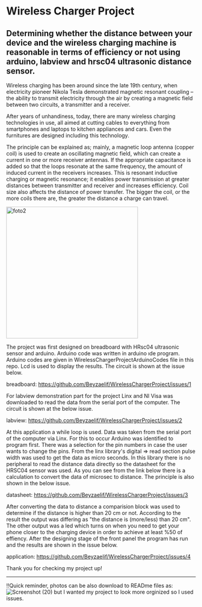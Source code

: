 # Wireless Charger Project
## Determining whether the distance between your device and the wireless charging machine is reasonable in terms of efficiency or not using arduino, labview and hrsc04 ultrasonic distance sensor.


Wireless charging has been around since the late 19th century, when electricity pioneer Nikola Tesla demonstrated magnetic resonant coupling – the ability to transmit electricity through the air by creating a magnetic field between two circuits, a transmitter and a receiver.

After years of unhandiness, today, there are many wireless charging technologies in use, all aimed at cutting cables to everything from smartphones and laptops to kitchen appliances and cars. Even the furnitures are designed including this technology. 

The principle can be explained as; mainly, a magnetic loop antenna (copper coil) is used to create an oscillating magnetic field, which can create a current in one or more receiver antennas. If the appropriate capacitance is added so that the loops resonate at the same frequency, the amount of induced current in the receivers increases. This is resonant inductive charging or magnetic resonance; it enables power transmission at greater distances between transmitter and receiver and increases efficiency. Coil size also affects the distance of power transfer. The bigger the coil, or the more coils there are, the greater the distance a charge can travel. 



<img width="350" alt="foto2" src="https://user-images.githubusercontent.com/79105577/171506748-c2880be2-de97-4726-b97d-f5bdeea9fe6d.png">


The project was first designed on breadboard with HRsc04 ultrasonic sensor and arduino. Arduino code was written in arduino ıde program. Arduino codes are given in WirelessChargerProjectArduinoCodes file in this repo. Lcd is used to display the results. The circuit is shown at the issue below.

breadboard: https://github.com/Beyzaelif/WirelessChargerProject/issues/1


For labview demonstration part for the project Linx and NI Visa was downloaded to read the data from the serial port of the computer. The circuit is shown at the  below issue. 

labview: https://github.com/Beyzaelif/WirelessChargerProject/issues/2

At this application a while loop is used. Data was taken from the serial port of the computer via Linx. For this to occur Arduino was identified to program first. There was a selection for the pin numbers in case the user wants to change the pins. From the linx library's digital => read section pulse width was used to get the data as micro seconds. In this library there is no peripheral to read the distance data directly so the datasheet for the HRSC04 sensor was used. As you can see from the link below there is a calculation to convert the data of microsec to distance. The principle is also shown in the below issue. 

datasheet: https://github.com/Beyzaelif/WirelessChargerProject/issues/3


After converting the data to distance a comparision block was used to determine if the distance is higher than 20 cm or not. According to the result the output was differing as "the distance is (more/less) than 20 cm". The other output was a led which turns on when you need to get your phone closer to the charging device in order to achieve at least %50 of effiency. After the designing stage of the front panel the program has run and the results are shown in the issue below.


application: https://github.com/Beyzaelif/WirelessChargerProject/issues/4

Thank you for checking my project up! 

-------------------------------------------------------------------------------------------------------------------------------------------------------------------

 !!Quick reminder, photos can be also download to READme files as: ![Screenshot (20)](https://user-images.githubusercontent.com/79105577/171654504-e4bde42b-8d2d-4336-804f-2da87be645e8.png) but I wanted my project to look more orginized so I used issues.



















